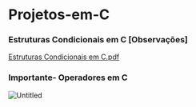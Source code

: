 # Projetos-em-C

### Estruturas Condicionais em C [Observações]
[Estruturas Condicionais em C.pdf](https://github.com/Jullyene/Projetos-em-C/files/15411667/Estruturas.Condicionais.em.C.pdf)

### Importante- Operadores em C
![Untitled](https://github.com/Jullyene/Projetos-em-C/assets/160196619/739bb9ed-d00b-4242-9c3c-bc2950310562)
